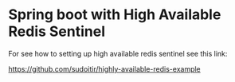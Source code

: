 # Spring boot with High Available Redis Sentinel

For see how to setting up high available redis sentinel see this link:

https://github.com/sudoitir/highly-available-redis-example
